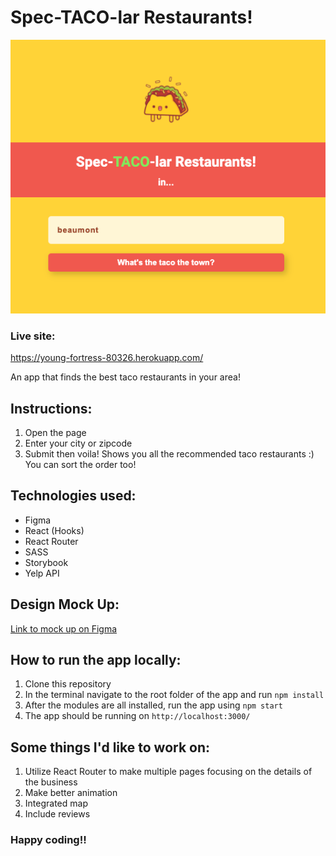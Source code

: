 # Spec-TACO-lar Restaurants!

<img src="./src/assets/preview.png" alt="preview of the app">

### Live site:

<a href="https://young-fortress-80326.herokuapp.com/">https://young-fortress-80326.herokuapp.com/</a>

An app that finds the best taco restaurants in your area!

## Instructions:

1. Open the page
2. Enter your city or zipcode
3. Submit then voila! Shows you all the recommended taco restaurants :) You can sort the order too!

## Technologies used:

- Figma
- React (Hooks)
- React Router
- SASS
- Storybook
- Yelp API

## Design Mock Up:

<a href="https://www.figma.com/file/TXLRo7iMu7LC4LpRAcgXZ6/SpecTACOlar-Restaurants">Link to mock up on Figma</a>

## How to run the app locally:

1. Clone this repository
2. In the terminal navigate to the root folder of the app and run `npm install`
3. After the modules are all installed, run the app using `npm start`
4. The app should be running on `http://localhost:3000/`

## Some things I'd like to work on:

1. Utilize React Router to make multiple pages focusing on the details of the business
2. Make better animation
3. Integrated map
4. Include reviews

### Happy coding!!
